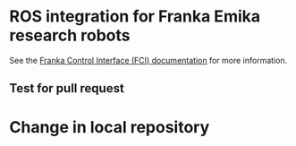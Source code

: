 # ROS integration for Franka Emika research robots

See the [Franka Control Interface (FCI) documentation][fci-docs] for more information.

[fci-docs]: https://frankaemika.github.io/docs

## Test for pull request
# Change in local repository
